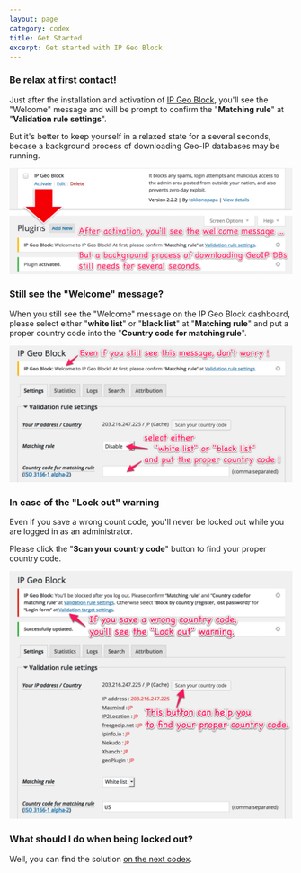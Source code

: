 ```yaml
---
layout: page
category: codex
title: Get Started
excerpt: Get started with IP Geo Block
---
```


### Be relax at first contact! ###

Just after the installation and activation of [IP Geo Block][IP-Geo-Block], 
you'll see the "Welcome" message and will be prompt to confirm the 
"**Matching rule**" at "**Validation rule settings**".

But it's better to keep yourself in a relaxed state for a several seconds, 
becase a background process of downloading Geo-IP databases may be running.

![After activation of IP Geo Block](/img/2016-01/AfterActivation.png
 "After activation of IP Geo Block"
)

### Still see the "Welcome" message? ###

When you still see the "Welcome" message on the IP Geo Block dashboard, please 
select either "**white list**" or "**black list**" at "**Matching rule**" and 
put a proper country code into the "**Country code for matching rule**".

![Still see the welcome message](/img/2016-01/WelcomeMessage.png
 "Still see the welcome message"
)

### In case of the "Lock out" warning ###

Even if you save a wrong count code, you'll never be locked out while you are 
logged in as an administrator.

Please click the "**Scan your country code**" button to find your proper 
country code.

![Lock out warning message](/img/2016-01/LockoutWarning.png
 "Lock out warning message"
)

### What should I do when being locked out? ###

Well, you can find the solution [on the next codex][HowToRecover].

[IP-Geo-Block]: https://wordpress.org/plugins/ip-geo-block/ "WordPress › IP Geo Block « WordPress Plugins"
[HowToRecover]: /codex/what-should-i-do-when-i-m-locked-out.html "What should I do when I'm locked out?"
